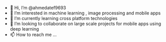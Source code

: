 - 👋 Hi, I’m @ahmedatef9693
- 👀 I’m interested in machine learning , image processing and mobile apps
- 🌱 I’m currently learning cross platform technologies
- 💞️ I’m looking to collaborate on large scale projects for mobile apps using deep learning 
- 📫 How to reach me ...

<!---
ahmedatef9693/ahmedatef9693 is a ✨ special ✨ repository because its `README.md` (this file) appears on your GitHub profile.
You can click the Preview link to take a look at your changes.
--->
